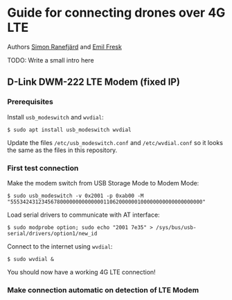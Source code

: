 # Guide for connecting drones over 4G LTE

Authors [Simon Ranefjärd](https://github.com/Ranis94) and [Emil Fresk](https://github.com/korken89)

TODO: Write a small intro here

## D-Link DWM-222 LTE Modem (fixed IP)

### Prerequisites

Install `usb_modeswitch` and `wvdial`:

```console
$ sudo apt install usb_modeswitch wvdial
```

Update the files `/etc/usb_modeswitch.conf` and `/etc/wvdial.conf` so it looks the same as the files in this repository.

### First test connection

Make the modem switch from USB Storage Mode to Modem Mode:

```console
$ sudo usb_modeswitch -v 0x2001 -p 0xab00 -M "55534243123456780000000000000011062000000100000000000000000000"
```

Load serial drivers to communicate with AT interface:

```console
$ sudo modprobe option; sudo echo "2001 7e35" > /sys/bus/usb-serial/drivers/option1/new_id
```

Connect to the internet using `wvdial`:

```console
$ sudo wvdial &
```

You should now have a working 4G LTE connection!

### Make connection automatic on detection of LTE Modem
